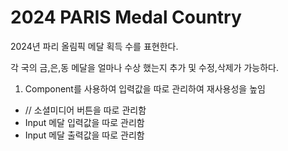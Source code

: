 # 2024 PARIS Medal Country

2024년 파리 올림픽 메달 획득 수를 표현한다.

각 국의 금,은,동 메달을 얼마나 수상 했는지 추가 및 수정,삭제가 가능하다.

1. Component를 사용하여 입력값을 따로 관리하여 재사용성을 높임

- <SocialsContainer /> // 소셜미디어 버튼을 따로 관리함
- <InputFiled/> Input 메달 입력값을 따로 관리함
- <CountryItem> Input 메달 출력값을 따로 관리함
